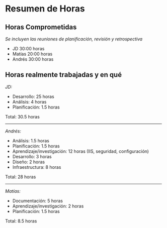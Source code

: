# Resumen de Horas

## Horas Comprometidas

_Se incluyen las reuniones de planificación, revisión y retrospectiva_

* JD  30:00 horas
* Matías 20:00 horas
* Andrés 30:00 horas

## Horas realmente trabajadas y en qué

*JD:*

- Desarrollo: 25 horas
- Análisis: 4 horas
- Planificación: 1.5 horas

Total: 30.5 horas

***

*Andrés:*

- Análisis: 1.5 horas
- Planificación: 1.5 horas
- Aprendizaje/investigación: 12 horas (IIS, seguridad, configuración)
- Desarrollo: 3 horas
- Diseño: 2 horas
- Infraestructura: 8 horas

Total: 28 horas

***

*Matías:*

- Documentación: 5 horas
- Aprendizaje/investigación: 2 horas
- Planificación: 1.5 horas

Total: 8.5 horas